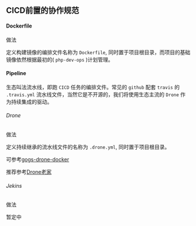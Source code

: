 ## CICD前置的协作规范

#### Dockerfile

做法  

定义构建镜像的编排文件名称为 `Dockerfile`, 同时置于项目根目录，而项目的基础镜像依然根据最初的( `php-dev-ops` )计划管理。



#### Pipeline

生态叫法流水线，即跑 `CICD` 任务的编排文件。常见的 `github` 配套 `travis` 的 `.travis.yml` 流水线文件，当然它是不开源的，我们将使用生态主流的 `Drone` 作为持续集成的驱动。 



###### Drone

做法  

定义持续继承的流水线文件的名称为 `.drone.yml`, 同时置于项目根目录。  

可参考[gogs-drone-docker](https://github.com/alicfeng/gogs-drone-docker)

推荐参考[Drone老家](https://docs.drone.io)



###### Jekins

做法  

暂定中





